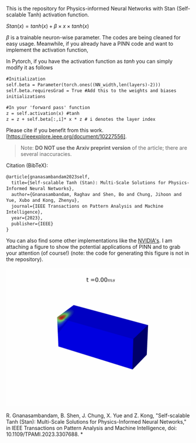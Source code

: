 This is the repository for Physics-informed Neural Networks with Stan (Self-scalable Tanh) activation function. 

$Stan(x) = tanh(x) + \beta \times x \times tanh(x)$

$\beta$ is a trainable neuron-wise parameter. The codes are being cleaned for easy usage. Meanwhile, if you already have a PINN code and want to implement the activation function,

In Pytorch, if you have the activation function as $tanh$ you can simply modify it as follows
```
#Initialization
self.beta = Parameter(torch.ones((NN_width,len(layers)-2))) 
self.beta.requiresGrad = True #Add this to the weights and biases initializations
```
```
#In your 'forward pass' function
z = self.activation(x) #tanh 
z = z + self.beta[:,i]* x * z # i denotes the layer index 
```

Please cite if you benefit from this work. [https://ieeexplore.ieee.org/document/10227556]. 
>Note: **DO NOT use the Arxiv preprint version** of the article; there are several inaccuracies.  


Citation (BibTeX):
```
@article{gnanasambandam2023self,
  title={Self-scalable Tanh (Stan): Multi-Scale Solutions for Physics-Informed Neural Networks},
  author={Gnanasambandam, Raghav and Shen, Bo and Chung, Jihoon and Yue, Xubo and Kong, Zhenyu},
  journal={IEEE Transactions on Pattern Analysis and Machine Intelligence},
  year={2023},
  publisher={IEEE}
}
```

You can also find some other implementations like the [NVIDIA's](https://docs.nvidia.com/deeplearning/modulus/modulus-v2209/user_guide/theory/advanced_schemes.html). I am attaching a figure to show the potential applications of PINN and to grab your attention (of course!) (note: the code for generating this figure is not in the repository).

![](https://github.com/raghavg97/PINN_Stan/blob/main/MP_3D_100resol.gif)


R. Gnanasambandam, B. Shen, J. Chung, X. Yue and Z. Kong, "Self-scalable Tanh (Stan): Multi-Scale Solutions for Physics-Informed Neural Networks," in IEEE Transactions on Pattern Analysis and Machine Intelligence, doi: 10.1109/TPAMI.2023.3307688.
*
